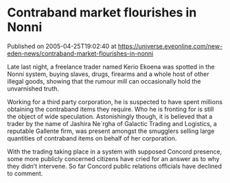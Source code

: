 # Contraband market flourishes in Nonni
Published on 2005-04-25T19:02:40 at https://universe.eveonline.com/new-eden-news/contraband-market-flourishes-in-nonni

Late last night, a freelance trader named Kerio Ekoena was spotted in the Nonni system, buying slaves, drugs, firearms and a whole host of other illegal goods, showing that the rumour mill can occasionally hold the unvarnished truth.   
  
Working for a third party corporation, he is suspected to have spent millions obtaining the contraband items they require. Who he is fronting for is still the object of wide speculation. Astonishingly though, it is believed that a trader by the name of Jashira Ne´rgha of Galactic Trading and Logistics, a reputable Gallente firm, was present amongst the smugglers selling large quantities of contraband items on behalf of her corporation.   
  
With the trading taking place in a system with supposed Concord presence, some more publicly concerned citizens have cried for an answer as to why they didn’t intervene. So far Concord public relations officials have declined to comment.
